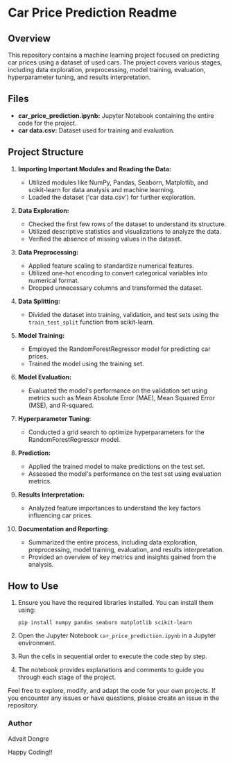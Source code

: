 # Car Price Prediction Readme

## Overview

This repository contains a machine learning project focused on predicting car prices using a dataset of used cars. The project covers various stages, including data exploration, preprocessing, model training, evaluation, hyperparameter tuning, and results interpretation.

## Files

- **car_price_prediction.ipynb:** Jupyter Notebook containing the entire code for the project.
- **car data.csv:** Dataset used for training and evaluation.

## Project Structure

1. **Importing Important Modules and Reading the Data:**
   - Utilized modules like NumPy, Pandas, Seaborn, Matplotlib, and scikit-learn for data analysis and machine learning.
   - Loaded the dataset ('car data.csv') for further exploration.

2. **Data Exploration:**
   - Checked the first few rows of the dataset to understand its structure.
   - Utilized descriptive statistics and visualizations to analyze the data.
   - Verified the absence of missing values in the dataset.

3. **Data Preprocessing:**
   - Applied feature scaling to standardize numerical features.
   - Utilized one-hot encoding to convert categorical variables into numerical format.
   - Dropped unnecessary columns and transformed the dataset.

4. **Data Splitting:**
   - Divided the dataset into training, validation, and test sets using the `train_test_split` function from scikit-learn.

5. **Model Training:**
   - Employed the RandomForestRegressor model for predicting car prices.
   - Trained the model using the training set.

6. **Model Evaluation:**
   - Evaluated the model's performance on the validation set using metrics such as Mean Absolute Error (MAE), Mean Squared Error (MSE), and R-squared.

7. **Hyperparameter Tuning:**
   - Conducted a grid search to optimize hyperparameters for the RandomForestRegressor model.

8. **Prediction:**
   - Applied the trained model to make predictions on the test set.
   - Assessed the model's performance on the test set using evaluation metrics.

9. **Results Interpretation:**
   - Analyzed feature importances to understand the key factors influencing car prices.

10. **Documentation and Reporting:**
    - Summarized the entire process, including data exploration, preprocessing, model training, evaluation, and results interpretation.
    - Provided an overview of key metrics and insights gained from the analysis.

## How to Use

1. Ensure you have the required libraries installed. You can install them using:

   ```
   pip install numpy pandas seaborn matplotlib scikit-learn
   ```

2. Open the Jupyter Notebook `car_price_prediction.ipynb` in a Jupyter environment.

3. Run the cells in sequential order to execute the code step by step.

4. The notebook provides explanations and comments to guide you through each stage of the project.

Feel free to explore, modify, and adapt the code for your own projects. If you encounter any issues or have questions, please create an issue in the repository.

### Author
Advait Dongre

Happy Coding!!
